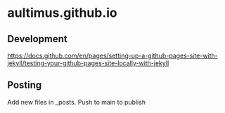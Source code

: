 # aultimus.github.io

## Development

https://docs.github.com/en/pages/setting-up-a-github-pages-site-with-jekyll/testing-your-github-pages-site-locally-with-jekyll

## Posting

Add new files in _posts. Push to main to publish